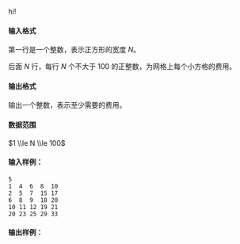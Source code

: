 hi!

#### 输入格式

第一行是一个整数，表示正方形的宽度 $N$。

后面 $N$ 行，每行 $N$ 个不大于 $100$ 的正整数，为网格上每个小方格的费用。

#### 输出格式

输出一个整数，表示至少需要的费用。

#### 数据范围

$1 \\le N \\le 100$

#### 输入样例：

```
5
1  4  6  8  10
2  5  7  15 17
6  8  9  18 20
10 11 12 19 21
20 23 25 29 33

```

#### 输出样例：
